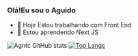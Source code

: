 ### Olá!Eu sou o Aguido 
- 🔭 Hoje Estou trabalhando com Front End
- 🌱 Estou aprendendo Next JS

![Agntc GitHub stats](https://github-readme-stats.vercel.app/api?username=Agntc&show_icons=true&theme=radical)
[![Top Langs](https://github-readme-stats.vercel.app/api/top-langs/?username=Agntc)](https://github.com/Agntc/github-readme-stats)
